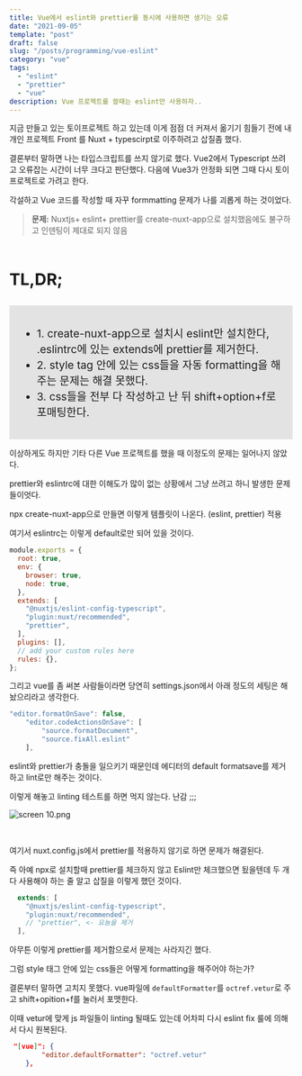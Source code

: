 ```yaml
---
title: Vue에서 eslint와 prettier를 동시에 사용하면 생기는 오류
date: "2021-09-05"
template: "post"
draft: false
slug: "/posts/programming/vue-eslint"
category: "vue"
tags:
  - "eslint"
  - "prettier"
  - "vue"
description: Vue 프로젝트를 쓸때는 eslint만 사용하자..
---
```


지금 만들고 있는 토이프로젝트 하고 있는데 이게 점점 더 커져서 옮기기 힘들기 전에 내 개인 프로젝트 Front 를 Nuxt + typescirpt로 이주하려고 삽질좀 했다.

결론부터 말하면 나는 타입스크립트를 쓰지 않기로 했다. Vue2에서 Typescript 쓰려고 오류잡는 시간이 너무 크다고 판단했다. 다음에 Vue3가 안정화 되면 그때 다시 토이프로젝트로 가려고 한다.

각설하고 Vue 코드를 작성할 때 자꾸 formmatting 문제가 나를 괴롭게 하는 것이었다.

> **문제:** Nuxtjs+ eslint+ prettier를 create-nuxt-app으로 설치했음에도 불구하고 인덴팅이 제대로 되지 않음

<br>
  <p style="font-size: 1.8rem; font-weight:bold;">TL,DR;</p>
<div style="background-color: rgba(0, 0, 0, 0.1); padding: 1rem; font-size: 1.2rem;">
    <ul>
      <li> 1. create-nuxt-app으로 설치시 eslint만 설치한다, .eslintrc에 있는 extends에 prettier를 제거한다.</li>
      <li> 2. style tag 안에 있는 css들을 자동 formatting을 해주는 문제는 해결 못했다. </li>
      <li> 3. css들을 전부 다 작성하고 난 뒤 shift+option+f로 포매팅한다.</li>
    </ul>
</div>

이상하게도 하지만 기타 다른 Vue 프로젝트를 했을 때 이정도의 문제는 일어나지 않았다.

prettier와 eslintrc에 대한 이해도가 많이 없는 상황에서 그냥 쓰려고 하니 발생한 문제들이엇다.



npx create-nuxt-app으로 만들면 이렇게 템플릿이 나온다. (eslint, prettier) 적용

여기서 eslintrc는 이렇게 default로만 되어 있을 것이다.

```js
module.exports = {
  root: true,
  env: {
    browser: true,
    node: true,
  },
  extends: [
    "@nuxtjs/eslint-config-typescript",
    "plugin:nuxt/recommended",
    "prettier",
  ],
  plugins: [],
  // add your custom rules here
  rules: {},
};
```

그리고 vue를 좀 써본 사람들이라면 당연히 settings.json에서 아래 정도의 세팅은 해놨으리라고 생각한다.

```js
"editor.formatOnSave": false,
    "editor.codeActionsOnSave": [
        "source.formatDocument",
        "source.fixAll.eslint"
    ],
```

eslint와 prettier가 충돌을 일으키기 때문인데 에디터의 default formatsave를 제거하고 lint로만 해주는 것이다.

이렇게 해놓고 linting 테스트를 하면 먹지 않는다. 난감 ;;;

![screen 10.png](https://resonant-taurus-030.notion.site/image/https%3A%2F%2Fs3-us-west-2.amazonaws.com%2Fsecure.notion-static.com%2F6538464c-5ed3-4b04-8066-62af01430300%2Fscreen_10.png?table=block&id=07d03ae0-ece6-4423-ba4b-08c3ff29994d&spaceId=7187abd8-6d9c-48c2-99e3-1e28b84e3e26&width=1710&userId=&cache=v2)

<br>

여기서 nuxt.config.js에서 prettier를 적용하지 않기로 하면 문제가 해결된다.

즉 아예 npx로 설치할때 prettier를 체크하지 않고 Eslint만 체크했으면 됬을텐데 두 개 다 사용해야 하는 줄 알고 삽질을 이렇게 했던 것이다.


```js
  extends: [
    "@nuxtjs/eslint-config-typescript",
    "plugin:nuxt/recommended",
    // "prettier", <- 요놈을 제거
  ],
```
아무튼 이렇게 prettier를 제거함으로서 문제는 사라지긴 했다.

그럼 style 태그 안에 있는 css들은 어떻게 formatting을 해주어야 하는가?

결론부터 말하면 고치지 못했다. vue파일에 `defaultFormatter`를 `octref.vetur`로 주고 shift+opition+f를 눌러서 포맷한다. 

이때 vetur에 맞게 js 파일들이 linting 될때도 있는데 어차피 다시 eslint fix 룰에 의해서 다시 원복된다.

```json
 "[vue]": {
        "editor.defaultFormatter": "octref.vetur"
    },
```
